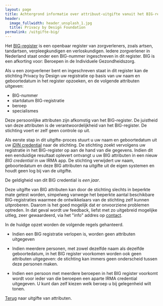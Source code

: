 ```yaml
---
layout: page
title: Achtergrond informatie over attribuut-uitgifte vanuit het BIG-register 
header:
  image_fullwidth: header_unsplash_1.jpg
  title: Privacy by Design Foundation
permalink: /uitgifte-big/
---
```


Het [BIG-register](https://www.bigregister.nl/) is een openbaar
register van zorgverleners, zoals artsen, tandartsen, verpleegkundigen
en verloskundigen.  Iedere zorgverlener in Nederland staat onder een
BIG-nummer ingeschreven in dit register. BIG is een afkorting voor:
Beroepen in de Individuele Gezondheidszorg. 

Als u een zorgverlener bent en ingeschreven staat in dit register kan
de stichting Privacy by Design uw registratie op basis van uw naam en
geboortedatum in het register opzoeken, en de volgende attributen
uitgeven:

 * BIG-nummer
 * startdatum BIG-registratie
 * beroep
 * specialismes

Deze persoonlijke attributen zijn afkomstig van het BIG-register.  De
juistheid van deze attributen is de verantwoordelijkheid van het
BIG-register. De stichting voert er zelf geen controle op uit.

Als eerste stap in dit uitgifte-proces stuurt u uw naam en
geboortedatum uit uw [iDIN credential](/uitgifte-idin) naar de
stichting. De stichting zoekt vervolgens uw registratie in het
BIG-register op aan de hand van die gegevens. Indien dit een
eenduidige resultaat oplevert ontvangt u uw BIG attributen in een
nieuw *BIG credential* in uw IRMA app. De stichting verwijdert uw
naam, geboortedatum en deze BIG attributen na uitgifte uit de eigen
systemen en houdt geen log bij van de uitgifte.

De geldigheid van dit BIG credential is *een jaar*.

Deze uitgifte van BIG attributen kan door de stichting slechts in
beperkte mate getest worden, simpelweg vanwege het beperkte aantal
beschikbare BIG-registraties waarmee de ontwikkelaars van de stichting
zelf kunnen uitproberen. Daarom is het goed mogelijk dat er
onvoorziene problemen optreden. In dat geval wordt uw feedback, liefst
met zo uitgebreid mogelijke uitleg, zeer gewaardeerd, via het "info"
addres op [contact](/contact).

In de huidge opzet worden de volgende regels gehanteerd.

* Indien een BIG registratie verlopen is, worden geen attributen
  uitgegeven

* Indien meerdere personen, met zowel dezelfde naam als dezelfde
  geboortedatum, in het BIG register voorkomen worden ook geen
  attributen uitgegeven: de stichting kan immers geen onderscheid
  tussen deze personen maken.

* Indien een persoon met meerdere beroepen in het BIG register
  voorkomt wordt voor ieder van die beroepen een aparte IRMA
  credential uitgegeven. U kunt dan zelf kiezen welk beroep u bij
  gelegenheid wilt tonen.

[Terug](/uitgifte) naar uitgifte van attributen.
